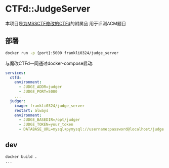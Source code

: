 # CTFd::JudgeServer

本项目是[为MSSCTF修改的CTFd](https://github.com/frankli0324/CTFd)的附属品
用于评测ACM题目

## 部署

```bash
docker run -p {port}:5000 frankli0324/judge_server
```

与魔改CTFd一同通过docker-compose启动:
```yaml
services:
  ctfd:
    environment:
      - JUDGE_ADDR=judger
      - JUDGE_PORT=5000
    ...
  judger:
    image: frankli0324/judge_server
    restart: always
    environment:
      - JUDGE_BASEDIR=/opt/judger
      - JUDGE_TOKEN=your_token
      - DATABASE_URL=mysql+pymysql://username:password@localhost/judge
```

## dev

```bash
docker build .
...
```